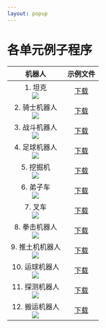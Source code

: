 ```yaml
---
layout: popup
---
```


# 各单元例子程序

|                                    机器人                                     |   示例文件    |
|:-----------------------------------------------------------------------------:|:-------------:|
|        1. 坦克<br />![](/assets/images/edu/dream/dream1-4_tank.jpg)         | [下载][ex_01] |
| 2. 骑士机器人<br />![](/assets/images/edu/dream/dream1-4_robotknight.jpg) | [下载][ex_02] |
|    3. 战斗机器人<br />![](/assets/images/edu/dream/dream1-4_warrobot.jpg)    | [下载][ex_03] |
| 4. 足球机器人<br />![](/assets/images/edu/dream/dream1-4_hockeyrobot.jpg) | [下载][ex_04] |
|   5. 挖掘机<br />![](/assets/images/edu/dream/dream1-4_excavator.jpg)    | [下载][ex_05] |
| 6. 弟子车<br />![](/assets/images/edu/dream/dream1-4_laddertruck.jpg) | [下载][ex_06] |
|    7. 叉车<br />![](/assets/images/edu/dream/dream1-4_forklift.jpg)     | [下载][ex_07] |
| 8. 拳击机器人<br />![](/assets/images/edu/dream/dream1-4_boxingrobot.jpg) | [下载][ex_08] |
|   9. 推土机机器人<br />![](/assets/images/edu/dream/dream1-4_bulldozer.jpg)    | [下载][ex_09] |
|    10. 运球机器人<br />![](/assets/images/edu/dream/dream1-4_dribbler.jpg)    | [下载][ex_10] |
|    11. 探测机器人<br />![](/assets/images/edu/dream/dream1-4_explorer.jpg)    | [下载][ex_11] |
| 12. 搬运机器人<br />![](/assets/images/edu/dream/dream1-4_transporter.jpg) | [下载][ex_12] |


[ex_01]: http://support.robotis.com/cn/baggage_files/dream/dream_l4_tank_cn.tsk
[ex_02]: http://support.robotis.com/cn/baggage_files/dream/dream_l4_robotknight_cn.tsk
[ex_03]: http://support.robotis.com/cn/baggage_files/dream/dream_l4_warrobot_cn.tsk
[ex_04]: http://support.robotis.com/cn/baggage_files/dream/dream_l4_soccerrobot_cn.tsk
[ex_05]: http://support.robotis.com/cn/baggage_files/dream/dream_l4_excavator_cn.tsk
[ex_06]: http://support.robotis.com/cn/baggage_files/dream/dream_l4_laddertruck_cn.tsk
[ex_07]: http://support.robotis.com/cn/baggage_files/dream/dream_l4_forklift_cn.tsk
[ex_08]: http://support.robotis.com/cn/baggage_files/dream/dream_l4_boxingrobot_cn.tsk
[ex_09]: http://support.robotis.com/cn/baggage_files/dream/dream_l4_bulldozer_cn.tsk
[ex_10]: http://support.robotis.com/cn/baggage_files/dream/dream_l4_dribblerobot_cn.tsk
[ex_11]: http://support.robotis.com/cn/baggage_files/dream/dream_l4_explorer_cn.tsk
[ex_12]: http://support.robotis.com/cn/baggage_files/dream/dream_l4_transportrobot_cn.tsk
